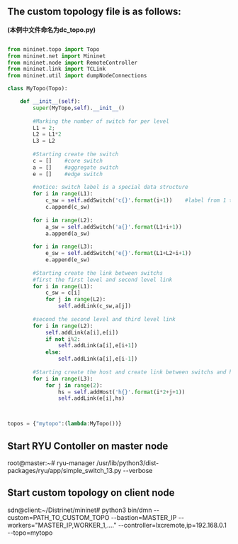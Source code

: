 ## The custom topology file is as follows:

**(本例中文件命名为dc_topo.py)**

```python

from mininet.topo import Topo
from mininet.net import Mininet
from mininet.node import RemoteController
from mininet.link import TCLink
from mininet.util import dumpNodeConnections

class MyTopo(Topo):

    def __init__(self):
        super(MyTopo,self).__init__()
    
        #Marking the number of switch for per level
        L1 = 2;    
        L2 = L1*2
        L3 = L2
    
        #Starting create the switch
        c = []    #core switch
        a = []    #aggregate switch
        e = []    #edge switch
    
        #notice: switch label is a special data structure
        for i in range(L1):
            c_sw = self.addSwitch('c{}'.format(i+1))    #label from 1 to n,not start with 0
            c.append(c_sw)
    
        for i in range(L2):
            a_sw = self.addSwitch('a{}'.format(L1+i+1))
            a.append(a_sw)
    
        for i in range(L3):
            e_sw = self.addSwitch('e{}'.format(L1+L2+i+1))
            e.append(e_sw)
    
        #Starting create the link between switchs
        #first the first level and second level link
        for i in range(L1):
            c_sw = c[i]
            for j in range(L2):
                self.addLink(c_sw,a[j])
    
        #second the second level and third level link
        for i in range(L2):
            self.addLink(a[i],e[i])
            if not i%2:
                self.addLink(a[i],e[i+1])
            else:
                self.addLink(a[i],e[i-1])
    
        #Starting create the host and create link between switchs and hosts
        for i in range(L3):
            for j in range(2):
                hs = self.addHost('h{}'.format(i*2+j+1))
                self.addLink(e[i],hs)



topos = {"mytopo":(lambda:MyTopo())}

```



## Start RYU Contoller on master node

root@master:~# ryu-manager /usr/lib/python3/dist-packages/ryu/app/simple_switch_13.py --verbose

## Start custom topology on client node

sdn@client:~/Distrinet/mininet# python3 bin/dmn --custom=PATH_TO_CUSTOM_TOPO --bastion=MASTER_IP --workers="MASTER_IP,WORKER_1,...." --controller=lxcremote,ip=192.168.0.1 --topo=mytopo
